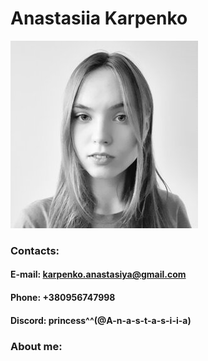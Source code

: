 # Anastasiia Karpenko

![myphoto](image/myphoto.jpg)

### Contacts:
#### E-mail: karpenko.anastasiya@gmail.com
#### Phone: +380956747998
#### Discord: princess^^(@A-n-a-s-t-a-s-i-i-a)

### About me:
#### 

